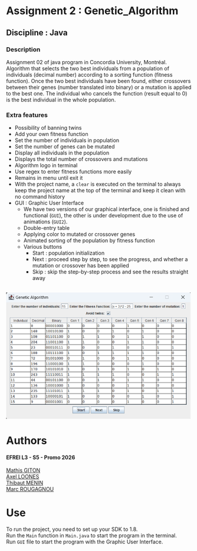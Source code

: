 # Assignment 2 : Genetic_Algorithm
## Discipline : Java
### Description
Assignment 02 of java program in Concordia University, Montréal.\
Algorithm that selects the two best individuals from a population of individuals (decimal number) according to a sorting function (fitness function).
Once the two best individuals have been found, either crossovers between their genes (number translated into binary) or
a mutation is applied to the best one.
The individual who cancels the function (result equal to 0) is the best individual in the whole population.

### Extra features
* Possibility of banning twins
* Add your own fitness function
* Set the number of individuals in population
* Set the number of genes can be mutated
* Display all individuals in the population
* Displays the total number of crossovers and mutations
* Algorithm logo in terminal
* Use regex to enter fitness functions more easily
* Remains in menu until exit it
* With the project name, a `clear` is executed on the terminal to always keep the project
    name at the top of the terminal and keep it clean with no command history
* GUI : Graphic User Interface
  * We have two versions of our graphical interface, one is finished and functional (`GUI`),
  the other is under development due to the use of animations (`GUI2`).
  * Double-entry table
  * Applying color to mutated or crossover genes
  * Animated sorting of the population by fitness function
  * Various buttons
    * Start : population initialization
    * Next : proceed step by step, to see the progress, and whether a mutation or crossover has been applied
    * Skip : skip the step-by-step process and see the results straight away

\
<img src="./img/GUI.png" alt="GUI" width="500"/>
# Authors

#### EFREI L3 - S5 - Promo 2026

[Mathis GITON](https://github.com/MathisG179)\
[Axel LOONES](https://github.com/AxelLns)\
[Thibaut MENIN](https://github.com/Pulsar94)\
[Marc ROUGAGNOU](https://github.com/MarcEfrei)

# Use

To run the project, you need to set up your SDK to 1.8.\
Run the `Main` function in `Main.java` to start the program in the terminal.\
Run `GUI` file to start the program with the Graphic User Interface.